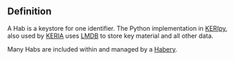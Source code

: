 ## Definition

A Hab is a keystore for one identifier. The Python implementation in [KERIpy](keripy), also used by [KERIA](keria) uses [LMDB](http://www.lmdb.tech/doc/) to store key material and all other data.

Many Habs are included within and managed by a [Habery](habery).